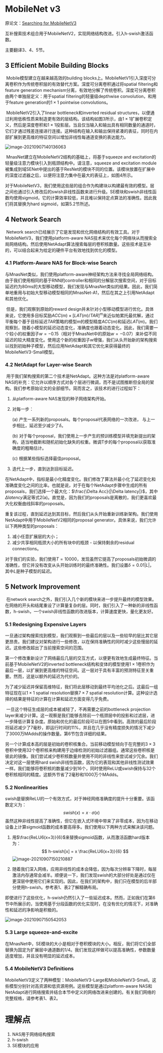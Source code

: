 # MobileNet v3

原论文：[Searching for MobileNetV3](https://arxiv.org/abs/1905.02244)

互补搜索技术组合用于MobileNetV2，实现网络结构改进。引入h-swish激活函数。

主要翻译3、4、5节。

## 3 Efficient Mobile Building Blocks

​		Mobile模型建立在越来越高效的building blocks上。MobileNetV1引入深度可分离卷积作为传统卷积层的有效替代方案。深度可分离卷积通过将spatial filtering和feature generation mechanism分离，有效地分解了传统卷积。深度可分离卷积由两个单独层定义：用于spatial filtering的轻量级depthwise convolution，和用于feature generation的$1 \times 1$ pointwise convolutions。

​		MobileNetV2引入了linear bottleneck和inverted residual structures，以便通过利用低秩性质来制造更有效的层结构。该结构如图3所示，由$1 \times 1$扩展卷积定义，然后是深度卷积和$1 \times 1$投影层。当且仅当输入和输出具有相同数量的通道时，它们才通过残差连接进行连接。这种结构在输入和输出保持紧凑的表征，同时在内部扩展到更高维的特征空间以增加非线性每通道变换的表达能力。

![image-20210907140136063](images/image-20210907140136063.png)

​		MnasNet建立在MobileNetV2结构的基础上，将基于squeeze and excitation的轻量级注意力模块引入到瓶颈结构中。请注意，squeeze and excitation module被集成到域SENet中提出的基于ResNet的模块不同的位置。该模块放置在扩展中的深度过滤器之后，以便将注意力集中在最大的表征上，如图4所示。

​		对于MobileNetV3，我们使用这些层的组合作为构建块以构建最有效的模型。层之间也通过引入修改后的swish非线性函数来进行升级。SE模块和swish非线性函数均使用sigmoid，它的计算效率较低，并且难以保持定点算法的准确性。因此我们将其替换为hard sigmoid，如第5.2节所述。

## 4 Network Search

​		Network search已经展示了它是发现和优化网络结构的有效工具。对于MobileNetV3，我们使用platform-aware NAS技术来优化每个网络块从而搜索全局网络结构。然后使用NetAdapt算法搜索每层的卷积核数量。这些技术是互补的，可以结合起来为给定的硬件平台有效地找到优化的模型。

### 4.1 Platform-Aware NAS for Block-wise Search

​		与MnasNet类似，我们使用platform-aware神经架构方法来寻找全局网络结构。由于我们使用相同的基于RNN的controller和相同的分解层次搜索空间，对于目标延迟约为80ms的大型移动模型，我们发现与MnasNet类似的结果。因此，我们简单地重用与初始大型移动模型相同的MnasNet-A1，然后在其之上引用NetAdapt和其他优化。

​		但是，我们观察到原始的reward design并未针对小型移动模型进行优化。具体来说，它使用多目标奖励$ACC(m) \times [LAT(m)/TAR]^m$来近似帕累托最优解，通过平衡每个基于目标延迟$TAR$策略的模型$m$的模型精度$ACC(m)$和延迟$LAT(m)$。我们观察到，随着小模型的延迟动态变化，准确度也跟着动态变化。因此，我们需要一个较小的权重因子$w=-0.15$（相对于MnasNet中的原始$w=-0.07$）来补偿不同延迟的较大精度变化。使用这个新的权重因子$w$增强，我们从头开始新的架构搜索以找到初始种子模型，然后应用NetAdapt和其它优化来获得最终的MobileNetV3-Small模型。

### 4.2 NetAdapt for Layer-wise Search

​		用于我们架构搜索的第二个技术是NetAdapt。这种方法是对platform-aware NAS的补充：它允许以顺序方式对各个层进行微调，而不是试图推断但全局的架构。我们参考原始论文的全部细节。简而言之，该技术的进行过程如下：

1. 从platform-aware NAS发现的种子网络架构开始。

2. 对每一步：

   (a) 产生一系列新的proposals。每个proposal代表网络的一次改进， 与上一步相比，延迟至少减少了$\delta$。

   (b) 对于每个proposal，我们使用上一步产生的预训练模型并填充新提出的架构，适当地截断和随机初始化缺失的权重。微调T步的每个proposal以获取准确度的粗略估计。

   (c) 根据某些指标选择最佳proposal。

3. 迭代上一步，直到达到目标延迟。

在NetAdapt中，指标是最小化精度变化。我们修改了算法并最小化了延迟变化和准确度变化之间的比率。也就是说，对于在每个NetAdapt步骤中生成的所有proposals，我们选择一个最大化：$\frac{\Delta Acc}{|\Delta latency|}$，其中$\Delta latency$满足等式2(a)。直觉是，因为我们的proposals是离散的，我们更喜欢最大化权衡曲线斜率的proposals。

​		重复该过程，直到延迟达到其目标，然后我们从头开始重新训练新架构。我们使用NetAdapt中用于MobileNetV2相同的proposal generator。具体来说，我们允许以下两种类型的proposals：

1. 减小任意扩展层的大小；
2. 减少共享相同瓶颈大小的所有块中的瓶颈 - 以保持剩余的residual connections。

对于我们的实验，我们使用$T=10000$，发现虽然它提高了proposals初始微调的准确性，但它并没有改变从头开始训练时的最终准确性。我们设置$\delta = 0.01|L|$，其中$L$是种子模型的延迟。

## 5 Network Improvement

​		在network search之外，我们引入几个新的模块来进一步提升最终的模型效果。在网络的开头和结尾重设了计算量复杂的层。同时，我们引入了一种新的非线性函数，h-swish，一个swish非线性函数的改进版本，计算速度更快，量化更友好。

### 5.1 Redesigning Expensive Layers

​		一旦通过架构搜索找到模型，我们观察到一些最后的层以及一些较早的层比其它层更昂贵。我们建议对架构进行一些修改，以在保持准确性的同时减少这些慢层的延迟。这些修改超出了当前搜索空间的范围。

​		第一个修改重新设计了网络最后几层的交互方式，以便更有效地生成最终特征。当前基于MobileNetV2的inverted bottleneck结构和变体的模型使用$1 \times 1$卷积作为最后一层，以扩展到更高维的特征空间。这一层对于具有丰富的预测特征至关重要。然而，这是以额外的延迟为代价的。

​		为了减少延迟并保留高维特征，我们将此层移动到最终平均池化之后。这最后一组特征现在以$1 \times 1$ spatial resolution替换$7 \times 7$ spatial resolution计算。这种设计选择的结果是特征的计算在计算和延迟方面变得几乎免费。

​		一旦这个特征生成层的成本被减轻了，不再需要之前的bottleneck projection layer来减少计算。这一观察是我们能够去除前一个瓶颈层中的投影和过滤层，进一步降低计算复杂度。原始和优化的最后阶段可以在图5中看到。高效的最后阶段将延迟减少了7毫秒，即运行时间的11%，并且在几乎没有精度损失的情况下减少了3000万MAdds的操作数量。第6节包含详细的结果。

​		另一个计算成本高的层是初始的卷积核集合。当前移动模型倾向于在完整的$3\times3$卷积中使用32个卷积核来构建用于边缘检测的初始过滤器组。通常这些卷积核是彼此的镜像。我们尝试减少卷积核数量并使用不同的非线性来尝试减少冗余。我们决定对这一层使用hard swish非线性函数，因为它的表现和其他非线性测试效果一样。我们能够将卷积核的数量减少到16个，同时使用ReLU或swish保持与32个卷积核相同的精度。这额外节省了2毫秒和1000万个MAdds。

### 5.2 Nonlinearities

​		swish是替换ReLU的一个有效方式，对于神经网络准确度的提升十分重要。该函数定义为：
$$
swish(x) = x \cdot \sigma(x)
$$
虽然这种非线性提高了准确性，但它在嵌入式环境中带来了非零成本，因为在移动设备上计算sigmoid函数的成本要高得多。我们使用以下两种方式来解决该问题。

1. 用$\frac{ReLU6(x+3)}{6}$来替换sigmoid函数，从而激活函数hard版本为：
   $$
   h-swish[x] = x \frac{ReLU6(x+3)}{6}
   $$
   ![image-20210907150210887](images/image-20210907150210887.png)

2. 随着我们深入网络，应用非线性的成本会降低，因为每次分辨率下降时，每层激活内存通常会减半。顺便说一下，我们发现swish的大部分好处是通过仅在更深层中使用它们来实现的。因此，在我们的架构中，我们只在模型的后半部分使用h-swish。参考表1、表2了解精确布局。



​		即使进行了这些优化，h-swish仍然引入了一些延迟成本。然而，正如我们在第6节中所展示的，当使用基于分段函数的优化实现时，在没有优化的情况下，对准确性和延迟的净影响是积极的。

![image-20210907150542053](images/image-20210907150542053.png)

### 5.3 Large squeeze-and-excite

​		在MnasNet中，SE模块的大小是相对于卷积模块的大小。相反，我们将它们全部替换为固定为扩展层中通道数的1/4。我们发现这样做可以提高准确性，参数数量适度增加，并且没有明显的延迟成本。

### 5.4 MobileNetV3 Definitions

​		MobileNetV3定义了两种模型：MobileNetV3-Large和MobileNetV3-Small。这些模型分别针对高资源和低资源用例。这些模型是通过platform-aware NAS和NetAdapt进行网络搜索并结合本节中定义的网络改进来创建的。有关我们网络的完整规格，请参考表1、表2。



# 理解点

1. NAS用于网络结构搜索
2. h-swish
3. SE模块的应用

